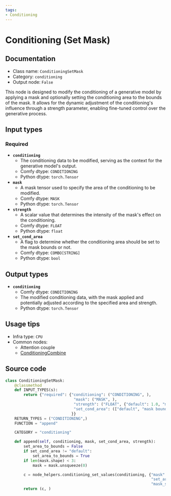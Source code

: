 ```yaml
---
tags:
- Conditioning
---
```


# Conditioning (Set Mask)
## Documentation
- Class name: `ConditioningSetMask`
- Category: `conditioning`
- Output node: `False`

This node is designed to modify the conditioning of a generative model by applying a mask and optionally setting the conditioning area to the bounds of the mask. It allows for the dynamic adjustment of the conditioning's influence through a strength parameter, enabling fine-tuned control over the generative process.
## Input types
### Required
- **`conditioning`**
    - The conditioning data to be modified, serving as the context for the generative model's output.
    - Comfy dtype: `CONDITIONING`
    - Python dtype: `torch.Tensor`
- **`mask`**
    - A mask tensor used to specify the area of the conditioning to be modified.
    - Comfy dtype: `MASK`
    - Python dtype: `torch.Tensor`
- **`strength`**
    - A scalar value that determines the intensity of the mask's effect on the conditioning.
    - Comfy dtype: `FLOAT`
    - Python dtype: `float`
- **`set_cond_area`**
    - A flag to determine whether the conditioning area should be set to the mask bounds or not.
    - Comfy dtype: `COMBO[STRING]`
    - Python dtype: `bool`
## Output types
- **`conditioning`**
    - Comfy dtype: `CONDITIONING`
    - The modified conditioning data, with the mask applied and potentially adjusted according to the specified area and strength.
    - Python dtype: `torch.Tensor`
## Usage tips
- Infra type: `CPU`
- Common nodes:
    - Attention couple
    - [ConditioningCombine](../../Comfy/Nodes/ConditioningCombine.md)



## Source code
```python
class ConditioningSetMask:
    @classmethod
    def INPUT_TYPES(s):
        return {"required": {"conditioning": ("CONDITIONING", ),
                              "mask": ("MASK", ),
                              "strength": ("FLOAT", {"default": 1.0, "min": 0.0, "max": 10.0, "step": 0.01}),
                              "set_cond_area": (["default", "mask bounds"],),
                             }}
    RETURN_TYPES = ("CONDITIONING",)
    FUNCTION = "append"

    CATEGORY = "conditioning"

    def append(self, conditioning, mask, set_cond_area, strength):
        set_area_to_bounds = False
        if set_cond_area != "default":
            set_area_to_bounds = True
        if len(mask.shape) < 3:
            mask = mask.unsqueeze(0)

        c = node_helpers.conditioning_set_values(conditioning, {"mask": mask,
                                                                "set_area_to_bounds": set_area_to_bounds,
                                                                "mask_strength": strength})
        return (c, )

```
